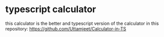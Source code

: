 
# typescript calculator
this calculator is the better and typescript version of the calculator in this repository: https://github.com/Uttamjeet/Calculator-in-TS

